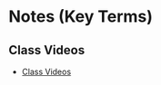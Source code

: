 #  Notes (Key Terms)

## Class Videos
- [Class Videos](https://www.youtube.com/watch?v=IFIv8HzUngw&list=PLVngfM2hsbi8gIVLWmnvSc975LAPYInrA&index=35)
